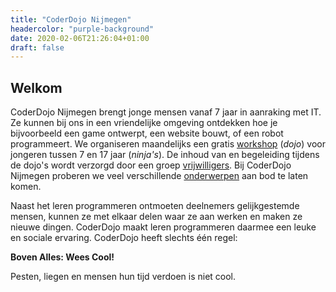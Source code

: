 ```yaml
---
title: "CoderDojo Nijmegen"
headercolor: "purple-background"
date: 2020-02-06T21:26:04+01:00
draft: false
---
```


## Welkom

CoderDojo Nijmegen brengt jonge mensen vanaf 7 jaar in aanraking met IT. Ze kunnen bij ons in een vriendelijke 
omgeving ontdekken hoe je bijvoorbeeld een game ontwerpt, een website bouwt, of een robot programmeert. We organiseren 
maandelijks een gratis [workshop](/dojos) (*dojo*) voor jongeren tussen 7 en 17 jaar (*ninja's*). De inhoud van en 
begeleiding tijdens de dojo's wordt verzorgd door een groep [vrijwilligers](/team). Bij CoderDojo Nijmegen proberen we 
veel verschillende [onderwerpen](/instructies) aan bod te laten komen.

Naast het leren programmeren ontmoeten deelnemers gelijkgestemde mensen, kunnen ze met elkaar delen waar ze aan werken en maken ze nieuwe dingen. CoderDojo maakt leren programmeren daarmee een leuke en sociale ervaring. CoderDojo heeft 
slechts één regel:

**Boven Alles: Wees Cool!**
  
Pesten, liegen en mensen hun tijd verdoen is niet cool.
